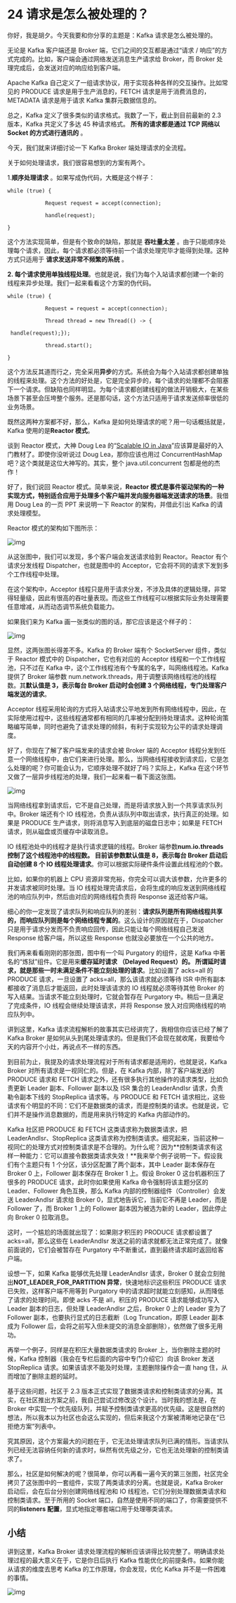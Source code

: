 24 请求是怎么被处理的？
=============

你好，我是胡夕。今天我要和你分享的主题是：Kafka 请求是怎么被处理的。

无论是 Kafka 客户端还是 Broker 端，它们之间的交互都是通过“请求 / 响应”的方式完成的。比如，客户端会通过网络发送消息生产请求给 Broker，而 Broker 处理完成后，会发送对应的响应给到客户端。

Apache Kafka 自己定义了一组请求协议，用于实现各种各样的交互操作。比如常见的 PRODUCE 请求是用于生产消息的，FETCH 请求是用于消费消息的，METADATA 请求是用于请求 Kafka 集群元数据信息的。

总之，Kafka 定义了很多类似的请求格式。我数了一下，截止到目前最新的 2.3 版本，Kafka 共定义了多达 45 种请求格式。 **所有的请求都是通过 TCP 网络以 Socket 的方式进行通讯的** 。

今天，我们就来详细讨论一下 Kafka Broker 端处理请求的全流程。

关于如何处理请求，我们很容易想到的方案有两个。

1.**顺序处理请求** 。如果写成伪代码，大概是这个样子：

```
while (true) {

            Request request = accept(connection);

            handle(request);

}

```

这个方法实现简单，但是有个致命的缺陷，那就是 **吞吐量太差** 。由于只能顺序处理每个请求，因此，每个请求都必须等待前一个请求处理完毕才能得到处理。这种方式只适用于 **请求发送非常不频繁的系统** 。

**2\. 每个请求使用单独线程处理**。也就是说，我们为每个入站请求都创建一个新的线程来异步处理。我们一起来看看这个方案的伪代码。

```
while (true) {

            Request = request = accept(connection);

            Thread thread = new Thread(() -> {

 handle(request);});

            thread.start();

}

```

这个方法反其道而行之，完全采用**异步**的方式。系统会为每个入站请求都创建单独的线程来处理。这个方法的好处是，它是完全异步的，每个请求的处理都不会阻塞下一个请求。但缺陷也同样明显。为每个请求都创建线程的做法开销极大，在某些场景下甚至会压垮整个服务。还是那句话，这个方法只适用于请求发送频率很低的业务场景。

既然这两种方案都不好，那么，Kafka 是如何处理请求的呢？用一句话概括就是，Kafka 使用的是**Reactor 模式**。

谈到 Reactor 模式，大神 Doug Lea 的“[Scalable IO in Java](http://gee.cs.oswego.edu/dl/cpjslides/nio.pdf)”应该算是最好的入门教材了。即使你没听说过 Doug Lea，那你应该也用过 ConcurrentHashMap 吧？这个类就是这位大神写的。其实，整个 java.util.concurrent 包都是他的杰作！

好了，我们说回 Reactor 模式。简单来说，**Reactor 模式是事件驱动架构的一种实现方式，特别适合应用于处理多个客户端并发向服务器端发送请求的场景**。我借用 Doug Lea 的一页 PPT 来说明一下 Reactor 的架构，并借此引出 Kafka 的请求处理模型。

Reactor 模式的架构如下图所示：

![img](assets/654b83dc6b24d89c138938c15d2e8352.png)

从这张图中，我们可以发现，多个客户端会发送请求给到 Reactor。Reactor 有个请求分发线程 Dispatcher，也就是图中的 Acceptor，它会将不同的请求下发到多个工作线程中处理。

在这个架构中，Acceptor 线程只是用于请求分发，不涉及具体的逻辑处理，非常得轻量级，因此有很高的吞吐量表现。而这些工作线程可以根据实际业务处理需要任意增减，从而动态调节系统负载能力。

如果我们来为 Kafka 画一张类似的图的话，那它应该是这个样子的：

![img](assets/e1ae8884999175dac0c6e21beb2f7e6e.png)

显然，这两张图长得差不多。Kafka 的 Broker 端有个 SocketServer 组件，类似于 Reactor 模式中的 Dispatcher，它也有对应的 Acceptor 线程和一个工作线程池，只不过在 Kafka 中，这个工作线程池有个专属的名字，叫网络线程池。Kafka 提供了 Broker 端参数 num.network.threads，用于调整该网络线程池的线程数。其**默认值是 3，表示每台 Broker 启动时会创建 3 个网络线程，专门处理客户端发送的请求**。

Acceptor 线程采用轮询的方式将入站请求公平地发到所有网络线程中，因此，在实际使用过程中，这些线程通常都有相同的几率被分配到待处理请求。这种轮询策略编写简单，同时也避免了请求处理的倾斜，有利于实现较为公平的请求处理调度。

好了，你现在了解了客户端发来的请求会被 Broker 端的 Acceptor 线程分发到任意一个网络线程中，由它们来进行处理。那么，当网络线程接收到请求后，它是怎么处理的呢？你可能会认为，它顺序处理不就好了吗？实际上，Kafka 在这个环节又做了一层异步线程池的处理，我们一起来看一看下面这张图。

![img](assets/d8a7d6f0bdf9dc3af4ff55ff79b42068.png)

当网络线程拿到请求后，它不是自己处理，而是将请求放入到一个共享请求队列中。Broker 端还有个 IO 线程池，负责从该队列中取出请求，执行真正的处理。如果是 PRODUCE 生产请求，则将消息写入到底层的磁盘日志中；如果是 FETCH 请求，则从磁盘或页缓存中读取消息。

IO 线程池处中的线程才是执行请求逻辑的线程。Broker 端参数**num.io.threads **控制了这个线程池中的线程数。** 目前该参数默认值是 8，表示每台 Broker 启动后自动创建 8 个 IO 线程处理请求**。你可以根据实际硬件条件设置此线程池的个数。

比如，如果你的机器上 CPU 资源非常充裕，你完全可以调大该参数，允许更多的并发请求被同时处理。当 IO 线程处理完请求后，会将生成的响应发送到网络线程池的响应队列中，然后由对应的网络线程负责将 Response 返还给客户端。

细心的你一定发现了请求队列和响应队列的差别：**请求队列是所有网络线程共享的，而响应队列则是每个网络线程专属的**。这么设计的原因就在于，Dispatcher 只是用于请求分发而不负责响应回传，因此只能让每个网络线程自己发送 Response 给客户端，所以这些 Response 也就没必要放在一个公共的地方。

我们再来看看刚刚的那张图，图中有一个叫 Purgatory 的组件，这是 Kafka 中著名的“炼狱”组件。它是用来**缓存延时请求 **（Delayed Request）的。** 所谓延时请求，就是那些一时未满足条件不能立刻处理的请求**。比如设置了 acks=all 的 PRODUCE 请求，一旦设置了 acks=all，那么该请求就必须等待 ISR 中所有副本都接收了消息后才能返回，此时处理该请求的 IO 线程就必须等待其他 Broker 的写入结果。当请求不能立刻处理时，它就会暂存在 Purgatory 中。稍后一旦满足了完成条件，IO 线程会继续处理该请求，并将 Response 放入对应网络线程的响应队列中。

讲到这里，Kafka 请求流程解析的故事其实已经讲完了，我相信你应该已经了解了 Kafka Broker 是如何从头到尾处理请求的。但是我们不会现在就收尾，我要给今天的内容开个小灶，再说点不一样的东西。

到目前为止，我提及的请求处理流程对于所有请求都是适用的，也就是说，Kafka Broker 对所有请求是一视同仁的。但是，在 Kafka 内部，除了客户端发送的 PRODUCE 请求和 FETCH 请求之外，还有很多执行其他操作的请求类型，比如负责更新 Leader 副本、Follower 副本以及 ISR 集合的 LeaderAndIsr 请求，负责勒令副本下线的 StopReplica 请求等。与 PRODUCE 和 FETCH 请求相比，这些请求有个明显的不同：它们不是数据类的请求，而是控制类的请求。也就是说，它们并不是操作消息数据的，而是用来执行特定的 Kafka 内部动作的。

Kafka 社区把 PRODUCE 和 FETCH 这类请求称为数据类请求，把 LeaderAndIsr、StopReplica 这类请求称为控制类请求。细究起来，当前这种一视同仁的处理方式对控制类请求是不合理的。为什么呢？因为**控制类请求有这样一种能力：它可以直接令数据类请求失效！**我来举个例子说明一下。假设我们有个主题只有 1 个分区，该分区配置了两个副本，其中 Leader 副本保存在 Broker 0 上，Follower 副本保存在 Broker 1 上。假设 Broker 0 这台机器积压了很多的 PRODUCE 请求，此时你如果使用 Kafka 命令强制将该主题分区的 Leader、Follower 角色互换，那么 Kafka 内部的控制器组件（Controller）会发送 LeaderAndIsr 请求给 Broker 0，显式地告诉它，当前它不再是 Leader，而是 Follower 了，而 Broker 1 上的 Follower 副本因为被选为新的 Leader，因此停止向 Broker 0 拉取消息。

这时，一个尴尬的场面就出现了：如果刚才积压的 PRODUCE 请求都设置了 acks=all，那么这些在 LeaderAndIsr 发送之前的请求就都无法正常完成了。就像前面说的，它们会被暂存在 Purgatory 中不断重试，直到最终请求超时返回给客户端。

设想一下，如果 Kafka 能够优先处理 LeaderAndIsr 请求，Broker 0 就会立刻抛出**NOT\_LEADER\_FOR\_PARTITION 异常**，快速地标识这些积压 PRODUCE 请求已失败，这样客户端不用等到 Purgatory 中的请求超时就能立刻感知，从而降低了请求的处理时间。即使 acks 不是 all，积压的 PRODUCE 请求能够成功写入 Leader 副本的日志，但处理 LeaderAndIsr 之后，Broker 0 上的 Leader 变为了 Follower 副本，也要执行显式的日志截断（Log Truncation，即原 Leader 副本成为 Follower 后，会将之前写入但未提交的消息全部删除），依然做了很多无用功。

再举一个例子，同样是在积压大量数据类请求的 Broker 上，当你删除主题的时候，Kafka 控制器（我会在专栏后面的内容中专门介绍它）向该 Broker 发送 StopReplica 请求。如果该请求不能及时处理，主题删除操作会一直 hang 住，从而增加了删除主题的延时。

基于这些问题，社区于 2.3 版本正式实现了数据类请求和控制类请求的分离。其实，在社区推出方案之前，我自己尝试过修改这个设计。当时我的想法是，在 Broker 中实现一个优先级队列，并赋予控制类请求更高的优先级。这是很自然的想法，所以我本以为社区也会这么实现的，但后来我这个方案被清晰地记录在“已拒绝方案”列表中。

究其原因，这个方案最大的问题在于，它无法处理请求队列已满的情形。当请求队列已经无法容纳任何新的请求时，纵然有优先级之分，它也无法处理新的控制类请求了。

那么，社区是如何解决的呢？很简单，你可以再看一遍今天的第三张图，社区完全拷贝了这张图中的一套组件，实现了两类请求的分离。也就是说，Kafka Broker 启动后，会在后台分别创建网络线程池和 IO 线程池，它们分别处理数据类请求和控制类请求。至于所用的 Socket 端口，自然是使用不同的端口了，你需要提供不同的**listeners 配置**，显式地指定哪套端口用于处理哪类请求。

小结
--

讲到这里，Kafka Broker 请求处理流程的解析应该讲得比较完整了。明确请求处理过程的最大意义在于，它是你日后执行 Kafka 性能优化的前提条件。如果你能从请求的维度去思考 Kafka 的工作原理，你会发现，优化 Kafka 并不是一件困难的事情。

![img](assets/4f02758b4af67f48c480bd65e3092c48.png)
